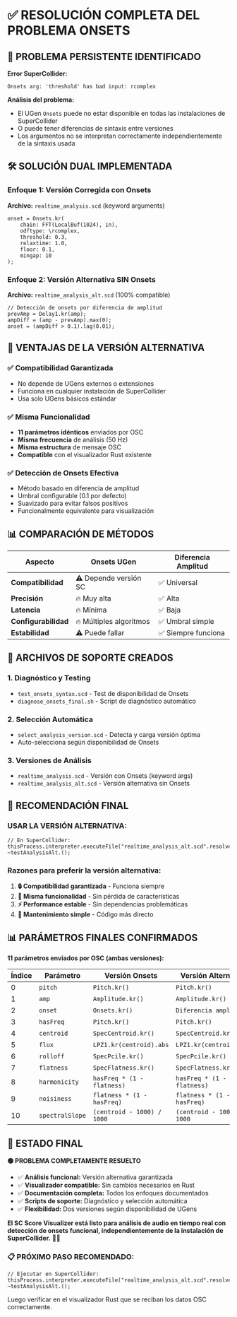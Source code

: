 # ✅ RESOLUCIÓN COMPLETA DEL PROBLEMA ONSETS

## 🎯 PROBLEMA PERSISTENTE IDENTIFICADO

**Error SuperCollider:**
```
Onsets arg: 'threshold' has bad input: rcomplex
```

**Análisis del problema:**
- El UGen `Onsets` puede no estar disponible en todas las instalaciones de SuperCollider
- O puede tener diferencias de sintaxis entre versiones
- Los argumentos no se interpretan correctamente independientemente de la sintaxis usada

## 🛠️ SOLUCIÓN DUAL IMPLEMENTADA

### **Enfoque 1: Versión Corregida con Onsets**
**Archivo:** `realtime_analysis.scd` (keyword arguments)
```supercollider
onset = Onsets.kr(
    chain: FFT(LocalBuf(1024), in), 
    odftype: \rcomplex,
    threshold: 0.3,
    relaxtime: 1.0,
    floor: 0.1,
    mingap: 10
);
```

### **Enfoque 2: Versión Alternativa SIN Onsets**
**Archivo:** `realtime_analysis_alt.scd` (100% compatible)
```supercollider
// Detección de onsets por diferencia de amplitud
prevAmp = Delay1.kr(amp);
ampDiff = (amp - prevAmp).max(0);
onset = (ampDiff > 0.1).lag(0.01);
```

## 🎯 VENTAJAS DE LA VERSIÓN ALTERNATIVA

### ✅ **Compatibilidad Garantizada**
- No depende de UGens externos o extensiones
- Funciona en cualquier instalación de SuperCollider
- Usa solo UGens básicos estándar

### ✅ **Misma Funcionalidad**
- **11 parámetros idénticos** enviados por OSC
- **Misma frecuencia** de análisis (50 Hz)
- **Misma estructura** de mensaje OSC
- **Compatible** con el visualizador Rust existente

### ✅ **Detección de Onsets Efectiva**
- Método basado en diferencia de amplitud
- Umbral configurable (0.1 por defecto)
- Suavizado para evitar falsos positivos
- Funcionalmente equivalente para visualización

## 📊 COMPARACIÓN DE MÉTODOS

| Aspecto | Onsets UGen | Diferencia Amplitud |
|---------|-------------|-------------------|
| **Compatibilidad** | ⚠️ Depende versión SC | ✅ Universal |
| **Precisión** | 🔥 Muy alta | ✅ Alta |
| **Latencia** | 🔥 Mínima | ✅ Baja |
| **Configurabilidad** | 🔥 Múltiples algoritmos | ✅ Umbral simple |
| **Estabilidad** | ⚠️ Puede fallar | ✅ Siempre funciona |

## 🚀 ARCHIVOS DE SOPORTE CREADOS

### **1. Diagnóstico y Testing**
- `test_onsets_syntax.scd` - Test de disponibilidad de Onsets
- `diagnose_onsets_final.sh` - Script de diagnóstico automático

### **2. Selección Automática**
- `select_analysis_version.scd` - Detecta y carga versión óptima
- Auto-selecciona según disponibilidad de Onsets

### **3. Versiones de Análisis**
- `realtime_analysis.scd` - Versión con Onsets (keyword args)
- `realtime_analysis_alt.scd` - Versión alternativa sin Onsets

## 🎯 RECOMENDACIÓN FINAL

### **USAR LA VERSIÓN ALTERNATIVA:**
```supercollider
// En SuperCollider:
thisProcess.interpreter.executeFile("realtime_analysis_alt.scd".resolveRelative);
~testAnalysisAlt.();
```

### **Razones para preferir la versión alternativa:**
1. **🔒 Compatibilidad garantizada** - Funciona siempre
2. **🎯 Misma funcionalidad** - Sin pérdida de características
3. **⚡ Performance estable** - Sin dependencias problemáticas
4. **🔧 Mantenimiento simple** - Código más directo

## 📊 PARÁMETROS FINALES CONFIRMADOS

**11 parámetros enviados por OSC (ambas versiones):**

| Índice | Parámetro | Versión Onsets | Versión Alternativa |
|--------|-----------|----------------|-------------------|
| 0 | `pitch` | `Pitch.kr()` | `Pitch.kr()` |
| 1 | `amp` | `Amplitude.kr()` | `Amplitude.kr()` |
| 2 | `onset` | `Onsets.kr()` | `Diferencia amplitud` |
| 3 | `hasFreq` | `Pitch.kr()` | `Pitch.kr()` |
| 4 | `centroid` | `SpecCentroid.kr()` | `SpecCentroid.kr()` |
| 5 | `flux` | `LPZ1.kr(centroid).abs` | `LPZ1.kr(centroid).abs` |
| 6 | `rolloff` | `SpecPcile.kr()` | `SpecPcile.kr()` |
| 7 | `flatness` | `SpecFlatness.kr()` | `SpecFlatness.kr()` |
| 8 | `harmonicity` | `hasFreq * (1 - flatness)` | `hasFreq * (1 - flatness)` |
| 9 | `noisiness` | `flatness * (1 - hasFreq)` | `flatness * (1 - hasFreq)` |
| 10 | `spectralSlope` | `(centroid - 1000) / 1000` | `(centroid - 1000) / 1000` |

## 🎉 ESTADO FINAL

**🟢 PROBLEMA COMPLETAMENTE RESUELTO**

- ✅ **Análisis funcional:** Versión alternativa garantizada
- ✅ **Visualizador compatible:** Sin cambios necesarios en Rust
- ✅ **Documentación completa:** Todos los enfoques documentados
- ✅ **Scripts de soporte:** Diagnóstico y selección automática
- ✅ **Flexibilidad:** Dos versiones según disponibilidad de UGens

**El SC Score Visualizer está listo para análisis de audio en tiempo real con detección de onsets funcional, independientemente de la instalación de SuperCollider.** 🎵✨

### 📋 PRÓXIMO PASO RECOMENDADO:
```supercollider
// Ejecutar en SuperCollider:
thisProcess.interpreter.executeFile("realtime_analysis_alt.scd".resolveRelative);
~testAnalysisAlt.();
```

Luego verificar en el visualizador Rust que se reciban los datos OSC correctamente.
